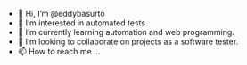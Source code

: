 - 👋 Hi, I’m @eddybasurto
- 👀 I’m interested in automated tests
- 🌱 I’m currently learning automation and web programming.
- 💞️ I’m looking to collaborate on projects as a software tester.
- 📫 How to reach me ...

<!---
eddybasurto/eddybasurto is a ✨ special ✨ repository because its `README.md` (this file) appears on your GitHub profile.
You can click the Preview link to take a look at your changes.
--->
